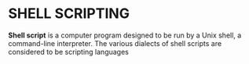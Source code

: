 # SHELL SCRIPTING
**Shell script** is a computer program designed to be run by a Unix shell, a command-line interpreter. The various dialects of shell scripts are considered to be scripting languages
